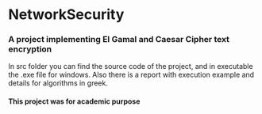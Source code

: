 # NetworkSecurity
### A project implementing El Gamal and Caesar Cipher text encryption

In src folder you can find the source code of the project, and in executable the .exe file for windows.
Also there is a report with execution example and details for algorithms in greek. 
#### This project was for academic purpose
